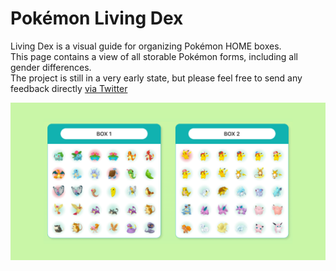 # Pokémon Living Dex

<p>
    Living Dex is a visual guide for organizing Pokémon HOME boxes.
    <br/>
    This page contains a view of all storable Pokémon forms,
    including all gender differences.
    <br/>
    The project is still in a very early state, but
    please feel free to send any feedback directly
    <a href="https://github.com/route1rodent" rel="noopener noreferrer" target="_blank"> via Twitter</a>
</p>

![](src/images/preview.png)